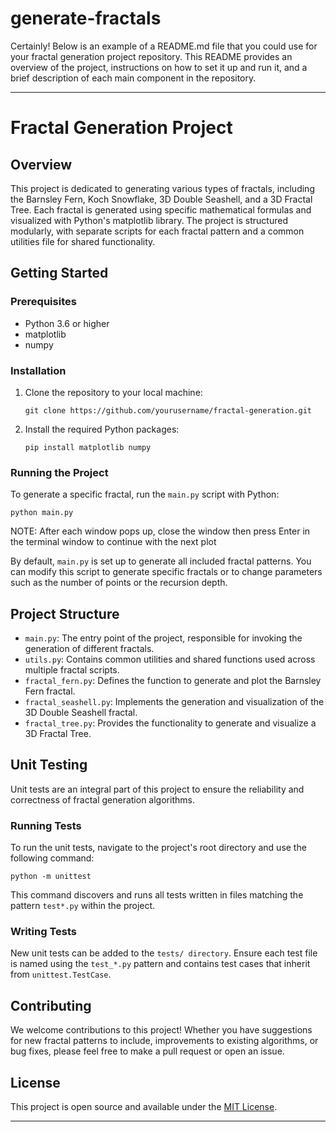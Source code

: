# generate-fractals

Certainly! Below is an example of a README.md file that you could use for your fractal generation project repository. This README provides an overview of the project, instructions on how to set it up and run it, and a brief description of each main component in the repository.

---

# Fractal Generation Project

## Overview
This project is dedicated to generating various types of fractals, including the Barnsley Fern, Koch Snowflake, 3D Double Seashell, and a 3D Fractal Tree. Each fractal is generated using specific mathematical formulas and visualized with Python's matplotlib library. The project is structured modularly, with separate scripts for each fractal pattern and a common utilities file for shared functionality.

## Getting Started

### Prerequisites
- Python 3.6 or higher
- matplotlib
- numpy

### Installation
1. Clone the repository to your local machine:
   ```
   git clone https://github.com/yourusername/fractal-generation.git
   ```
2. Install the required Python packages:
   ```
   pip install matplotlib numpy
   ```

### Running the Project
To generate a specific fractal, run the `main.py` script with Python:
```
python main.py
```
NOTE:
 After each window pops up, close the window then press Enter in the terminal window to continue with the next plot

By default, `main.py` is set up to generate all included fractal patterns. You can modify this script to generate specific fractals or to change parameters such as the number of points or the recursion depth.

## Project Structure
- `main.py`: The entry point of the project, responsible for invoking the generation of different fractals.
- `utils.py`: Contains common utilities and shared functions used across multiple fractal scripts.
- `fractal_fern.py`: Defines the function to generate and plot the Barnsley Fern fractal.
- `fractal_seashell.py`: Implements the generation and visualization of the 3D Double Seashell fractal.
- `fractal_tree.py`: Provides the functionality to generate and visualize a 3D Fractal Tree.

## Unit Testing
Unit tests are an integral part of this project to ensure the reliability and correctness of fractal generation algorithms.

### Running Tests
To run the unit tests, navigate to the project's root directory and use the following command:

```
python -m unittest
```
This command discovers and runs all tests written in files matching the pattern `test*.py` within the project.

### Writing Tests
New unit tests can be added to the `tests/ directory`. Ensure each test file is named using the `test_*.py` pattern and contains test cases that inherit from `unittest.TestCase`.

## Contributing
We welcome contributions to this project! Whether you have suggestions for new fractal patterns to include, improvements to existing algorithms, or bug fixes, please feel free to make a pull request or open an issue.

## License
This project is open source and available under the [MIT License](LICENSE).

---
